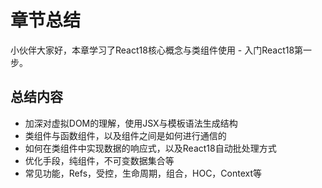 # 章节总结

小伙伴大家好，本章学习了React18核心概念与类组件使用 - 入门React18第一步。

## 总结内容

- 加深对虚拟DOM的理解，使用JSX与模板语法生成结构
- 类组件与函数组件，以及组件之间是如何进行通信的
- 如何在类组件中实现数据的响应式，以及React18自动批处理方式
- 优化手段，纯组件，不可变数据集合等
- 常见功能，Refs，受控，生命周期，组合，HOC，Context等
